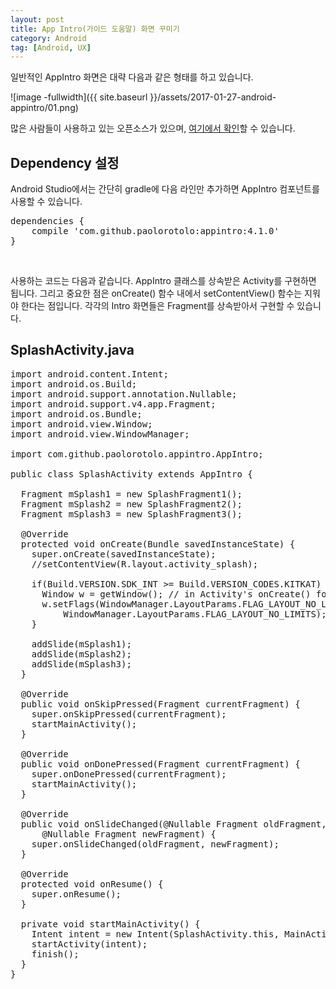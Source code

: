 ```yaml
---
layout: post
title: App Intro(가이드 도움말) 화면 꾸미기
category: Android
tag: [Android, UX]
---
```


일반적인 AppIntro 화면은 대략 다음과 같은 형태를 하고 있습니다.

![image -fullwidth]({{ site.baseurl }}/assets/2017-01-27-android-appintro/01.png)


많은 사람들이 사용하고 있는 오픈소스가 있으며, [여기에서 확인](https://github.com/PaoloRotolo/AppIntro)할
수 있습니다.
<br>
## Dependency 설정
Android Studio에서는 간단히 gradle에 다음 라인만 추가하면 AppIntro 컴포넌트를 사용할 수 있습니다.
<pre class="prettyprint">dependencies {
    compile 'com.github.paolorotolo:appintro:4.1.0'
}
</pre>
<br>

사용하는 코드는 다음과 같습니다. AppIntro 클래스를 상속받은 Activity를 구현하면 됩니다.
그리고 중요한 점은 onCreate() 함수 내에서 setContentView() 함수는 지워야 한다는 점입니다.
각각의 Intro 화면들은 Fragment를 상속받아서 구현할 수 있습니다.
<br>
## SplashActivity.java
<pre class="prettyprint">import android.content.Intent;
import android.os.Build;
import android.support.annotation.Nullable;
import android.support.v4.app.Fragment;
import android.os.Bundle;
import android.view.Window;
import android.view.WindowManager;

import com.github.paolorotolo.appintro.AppIntro;

public class SplashActivity extends AppIntro {

  Fragment mSplash1 = new SplashFragment1();
  Fragment mSplash2 = new SplashFragment2();
  Fragment mSplash3 = new SplashFragment3();

  @Override
  protected void onCreate(Bundle savedInstanceState) {
    super.onCreate(savedInstanceState);
    //setContentView(R.layout.activity_splash);

    if(Build.VERSION.SDK_INT &gt;= Build.VERSION_CODES.KITKAT) {
      Window w = getWindow(); // in Activity's onCreate() for instance
      w.setFlags(WindowManager.LayoutParams.FLAG_LAYOUT_NO_LIMITS,
          WindowManager.LayoutParams.FLAG_LAYOUT_NO_LIMITS);
    }

    addSlide(mSplash1);
    addSlide(mSplash2);
    addSlide(mSplash3);
  }

  @Override
  public void onSkipPressed(Fragment currentFragment) {
    super.onSkipPressed(currentFragment);
    startMainActivity();
  }

  @Override
  public void onDonePressed(Fragment currentFragment) {
    super.onDonePressed(currentFragment);
    startMainActivity();
  }

  @Override
  public void onSlideChanged(@Nullable Fragment oldFragment,
      @Nullable Fragment newFragment) {
    super.onSlideChanged(oldFragment, newFragment);
  }

  @Override
  protected void onResume() {
    super.onResume();
  }

  private void startMainActivity() {
    Intent intent = new Intent(SplashActivity.this, MainActivity.class);
    startActivity(intent);
    finish();
  }
}</pre>
